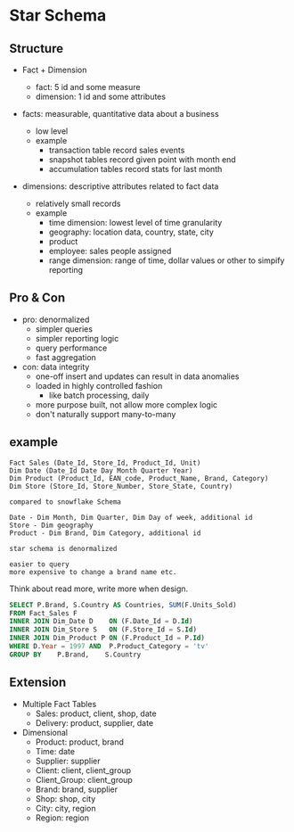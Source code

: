 # Star Schema

## Structure

- Fact + Dimension
  - fact: 5 id and some measure
  - dimension: 1 id and some attributes

- facts: measurable, quantitative data about a business
  - low level
  - example
    - transaction table record sales events
    - snapshot tables record given point with month end
    - accumulation tables record stats for last month
- dimensions: descriptive attributes related to fact data
  - relatively small records
  - example
    - time dimension: lowest level of time granularity
    - geography: location data, country, state, city
    - product
    - employee: sales people assigned
    - range dimension: range of time, dollar values or other to simpify reporting

## Pro & Con

- pro: denormalized
  - simpler queries
  - simpler reporting logic
  - query performance
  - fast aggregation
- con: data integrity
  - one-off insert and updates can result in data anomalies
  - loaded in highly controlled fashion
    - like batch processing, daily
  - more purpose built, not allow more complex logic
  - don't naturally support many-to-many

## example

```
Fact Sales (Date_Id, Store_Id, Product_Id, Unit)
Dim Date (Date_Id Date Day Month Quarter Year)
Dim Product (Product_Id, EAN_code, Product_Name, Brand, Category)
Dim Store (Store_Id, Store_Number, Store_State, Country)

compared to snowflake Schema

Date - Dim Month, Dim Quarter, Dim Day of week, additional id
Store - Dim geography
Product - Dim Brand, Dim Category, additional id

star schema is denormalized

easier to query
more expensive to change a brand name etc.
```

Think about read more, write more when design.


```SQL
SELECT P.Brand, S.Country AS Countries, SUM(F.Units_Sold)
FROM Fact_Sales F
INNER JOIN Dim_Date D    ON (F.Date_Id = D.Id)
INNER JOIN Dim_Store S   ON (F.Store_Id = S.Id)
INNER JOIN Dim_Product P ON (F.Product_Id = P.Id)
WHERE D.Year = 1997 AND  P.Product_Category = 'tv'
GROUP BY	P.Brand,	S.Country
```


## Extension

- Multiple Fact Tables
  - Sales: product, client, shop, date
  - Delivery: product, supplier, date
- Dimensional
  - Product: product, brand
  - Time: date
  - Supplier: supplier
  - Client: client, client_group
  - Client_Group: client_group
  - Brand: brand, supplier
  - Shop: shop, city
  - City: city, region
  - Region: region
